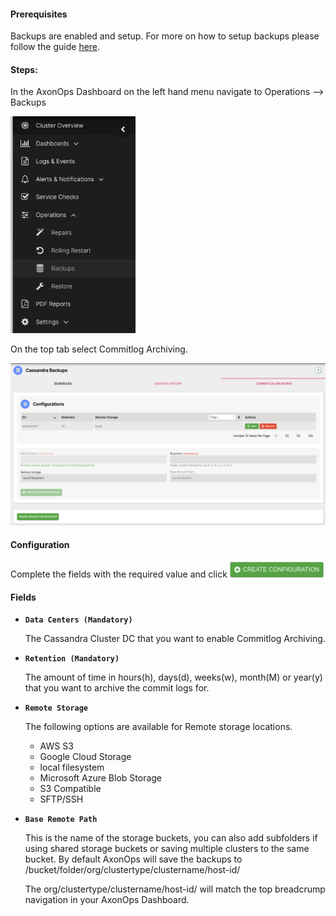 #### Prerequisites

Backups are enabled and setup. For more on how to setup backups please follow the guide [here](../operations/cassandra/backup/overview.md).

#### Steps:

In the AxonOps Dashboard on the left hand menu navigate to Operations --> Backups

<img src="/pitr/pitr_left_backup.png" width="200">

On the top tab select Commitlog Archiving.

<img src="/pitr/pitr_top_commitlog.png" width="700">

#### Configuration

Complete the fields with the required value and click <img src="/pitr/create_configuration.png" width="150">

#### Fields 

- **```Data Centers (Mandatory)```**
    
    The Cassandra Cluster DC that you want to enable Commitlog Archiving.

- **```Retention (Mandatory)```**
    
    The amount of time in hours(h), days(d), weeks(w), month(M) or year(y) that you want to archive the commit logs for.

- **```Remote Storage```**

    The following options are available for Remote storage locations.

    - AWS S3
    - Google Cloud Storage
    - local filesystem
    - Microsoft Azure Blob Storage
    - S3 Compatible
    - SFTP/SSH
    
- **```Base Remote Path```**

    This is the name of the storage buckets, you can also add subfolders if using shared storage buckets or saving multiple clusters to the same bucket. By default AxonOps will save the backups to /bucket/folder/org/clustertype/clustername/host-id/

    The org/clustertype/clustername/host-id/ will match the top breadcrump navigation in your AxonOps Dashboard.

